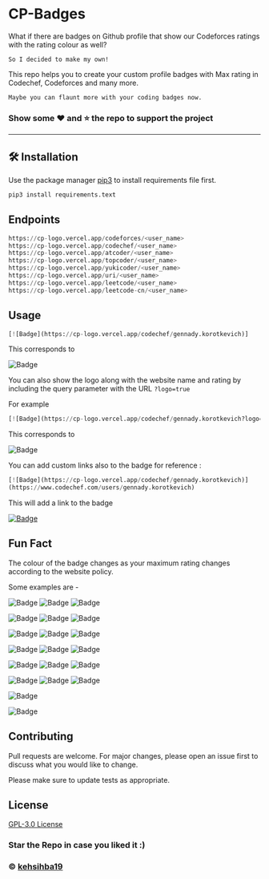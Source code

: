 # CP-Badges

What if there are badges on Github profile that show our Codeforces ratings with the rating colour as well?

`So I decided to make my own!`

This repo helps you to create your custom profile badges with Max rating in Codechef, Codeforces and many more.

`Maybe you can flaunt more with your coding badges now.`

### Show some :heart: and :star: the repo to support the project

---

## 🛠 Installation

Use the package manager [pip3](https://pip.pypa.io/en/stable/) to install requirements file first.

```bash
pip3 install requirements.text
```

## Endpoints

```python
https://cp-logo.vercel.app/codeforces/<user_name>
https://cp-logo.vercel.app/codechef/<user_name>
https://cp-logo.vercel.app/atcoder/<user_name>
https://cp-logo.vercel.app/topcoder/<user_name>
https://cp-logo.vercel.app/yukicoder/<user_name>
https://cp-logo.vercel.app/uri/<user_name>
https://cp-logo.vercel.app/leetcode/<user_name>
https://cp-logo.vercel.app/leetcode-cn/<user_name>
```

## Usage

```python
[![Badge](https://cp-logo.vercel.app/codechef/gennady.korotkevich)]
```

This corresponds to

![Badge](https://cp-logo.vercel.app/codechef/gennady.korotkevich)

You can also show the logo along with the website name and rating by including the query parameter with the URL `?logo=true`

For example
```python
[![Badge](https://cp-logo.vercel.app/codechef/gennady.korotkevich?logo=true)]
```


This corresponds to

![Badge](https://cp-logo.vercel.app/codechef/gennady.korotkevich?logo=true)


You can add custom links also to the badge for reference :

```python
[![Badge](https://cp-logo.vercel.app/codechef/gennady.korotkevich)]
(https://www.codechef.com/users/gennady.korotkevich)
```

This will add a link to the badge

[![Badge](https://cp-logo.vercel.app/codechef/gennady.korotkevich)](https://www.codechef.com/users/gennady.korotkevich)

## Fun Fact

The colour of the badge changes as your maximum rating changes according to the website policy.

Some examples are -

![Badge](https://cp-logo.vercel.app/atcoder/tourist)
![Badge](https://cp-logo.vercel.app/codeforces/sladkayaKlubnichka)
![Badge](https://cp-logo.vercel.app/atcoder/sansen)

![Badge](https://cp-logo.vercel.app/codeforces/ujjawalrana001)
![Badge](https://cp-logo.vercel.app/atcoder/kehsihba)
![Badge](https://cp-logo.vercel.app/codeforces/errichto)

![Badge](https://cp-logo.vercel.app/atcoder/anzuof)
![Badge](https://cp-logo.vercel.app/codeforces/abhishek.kehsihba)
![Badge](https://cp-logo.vercel.app/atcoder/zhouzhendong)

![Badge](https://cp-logo.vercel.app/yukicoder/hos.lyric)
![Badge](https://cp-logo.vercel.app/yukicoder/ganariya)
![Badge](https://cp-logo.vercel.app/yukicoder/imulan)

![Badge](https://cp-logo.vercel.app/uri/40926)
![Badge](https://cp-logo.vercel.app/uri/440377)
![Badge](https://cp-logo.vercel.app/uri/40980)

![Badge](https://cp-logo.vercel.app/topcoder/AmAtUrECoDeR)
![Badge](https://cp-logo.vercel.app/topcoder/tourist)
![Badge](https://cp-logo.vercel.app/topcoder/forgotter)

![Badge](https://cp-logo.vercel.app/leetcode/Errichto)

![Badge](https://cp-logo.vercel.app/leetcode-cn/bitethed4t)

## Contributing

Pull requests are welcome. For major changes, please open an issue first to discuss what you would like to change.

Please make sure to update tests as appropriate.

## License

[GPL-3.0 License](https://choosealicense.com/licenses/mit/)

### Star the Repo in case you liked it :)

### © [kehsihba19](https://bit.ly/kehsihba19)
